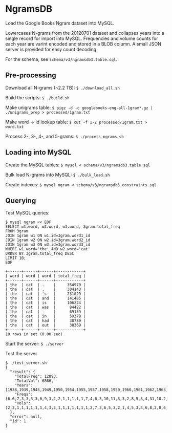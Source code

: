 # NgramsDB
Load the Google Books Ngram dataset into MySQL.

Lowercases N-grams from the 20120701 dataset and collapses years into a single record
for import into MySQL. Frequencies and volume counts for each year are varint encoded
and stored in a BLOB column. A small JSON server is provided for easy count decoding.

For the schema, see `schema/v3/ngramsdb3.table.sql`.

## Pre-processing

Download all N-grams (~2.2 TB): `$ ./download_all.sh`

Build the scripts: `$ ./build.sh`

Make unigrams table: `$ pigz -d -c googlebooks-eng-all-1gram*.gz | ./unigrams_prep > processed/1gram.txt`

Make word -> id lookup table: `$ cut -f 1-2 processed/1gram.txt > word.txt`

Process 2-, 3-, 4-, and 5-grams: `$ ./process_ngrams.sh`

## Loading into MySQL

Create the MySQL tables: `$ mysql < schema/v3/ngramsdb3.table.sql`

Bulk load N-grams into MySQL: `$ ./bulk_load.sh`

Create indexes: `$ mysql ngram < schema/v3/ngramsdb3.constraints.sql`

## Querying

Test MySQL queries: 
```
$ mysql ngram << EOF
SELECT w1.word, w2.word, w3.word, 3gram.total_freq 
FROM 3gram 
JOIN 1gram w1 ON w1.id=3gram.word1_id 
JOIN 1gram w2 ON w2.id=3gram.word2_id 
JOIN 1gram w3 ON w3.id=3gram.word3_id 
WHERE w1.word='the' AND w2.word='cat' 
ORDER BY 3gram.total_freq DESC 
LIMIT 10;
EOF

+------+------+------+------------+
| word | word | word | total_freq |
+------+------+------+------------+
| the  | cat  | .    |     354979 |
| the  | cat  | ,    |     304143 |
| the  | cat  | 's   |     231029 |
| the  | cat  | and  |     141485 |
| the  | cat  | is   |     106224 |
| the  | cat  | was  |      84422 |
| the  | cat  | -    |      69159 |
| the  | cat  | in   |      59379 |
| the  | cat  | had  |      38789 |
| the  | cat  | out  |      38369 |
+------+------+------+------------+
10 rows in set (0.00 sec)
```

Start the server: `$ ./server`

Test the server
```
$ ./test_server.sh
{
  "result": {
    "TotalFreq": 12893,
    "TotalVol": 6866,
    "Years": [1938,1939,1945,1949,1950,1954,1955,1957,1958,1959,1960,1961,1962,1963,1964,1965,1966,1967,1968,1969,1970,1971,1972,1973,1974,1975,1976,1977,1978,1979,1980,1981,1982,1983,1984,1985,1986,1987,1988,1989,1990,1991,1992,1993,1994,1995,1996,1997,1998,1999,2000,2001,2002,2003,2004,2005,2006,2007,2008],
    "Freqs": [6,6,7,3,3,3,3,6,9,3,2,2,1,1,1,1,1,7,4,8,3,10,11,3,3,2,8,5,3,4,31,10,2,13,9,6,18,5,32,35,16,16,19,29,35,56,79,54,58,82,126,97,97,90,147,139,87,82,112],
    "Vols": [2,2,1,1,1,1,1,1,4,3,2,1,1,1,1,1,1,1,2,7,3,6,5,3,2,1,4,5,3,4,6,8,2,8,6,6,11,5,15,14,14,13,15,22,32,37,39,38,45,65,74,70,73,61,71,80,70,68,85]
  },
  "error": null,
  "id": 1
}
```
